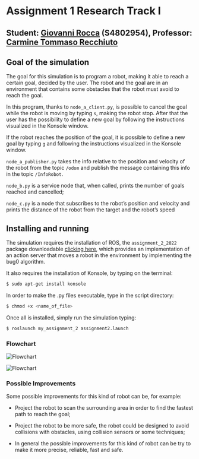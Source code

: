 Assignment 1 Research Track I
=============================

Student: [Giovanni Rocca](https://github.com/GioRocca) (S4802954), Professor: [Carmine Tommaso Recchiuto](https://github.com/CarmineD8)
--------------------------------------------------------------------------------------------------------------------------------------

Goal of the simulation
----------------------

The goal for this simulation is to program a robot, making it able to reach a certain goal, decided by the user.
The robot and the goal are in an environment that contains some obstacles that the robot must avoid to reach the goal.

In this program, thanks to `node_a_client.py`, is possible to cancel the goal while the robot is moving by typing `s`, making the robot stop. After that the user has the possibility to define a new goal by following the instructions visualized in the Konsole window.

If the robot reaches the position of the goal, it is possible to define a new goal by typing `g` and following the instructions visualized in the Konsole window.

`node_a_publisher.py` takes the info relative to the position and velocity of the robot from the topic `/odom` and publish the message containing this info in the topic `/InfoRobot`.

`node_b.py` is a service node that, when called, prints the number of goals reached and cancelled;

`node_c.py` is a node that subscribes to the robot’s position and velocity and prints the distance of the robot from the target and the robot’s speed

Installing and running
----------------------

The simulation requires the installation of ROS, the `assignment_2_2022` package downloadable [clicking here](https://github.com/CarmineD8/assignment_2_2022), which provides an implementation of an action server that moves a robot in the environment by implementing the bug0 algorithm.

It also requires the installation of Konsole, by typing on the terminal: 

```bash
$ sudo apt-get install konsole
```

In order to make the .py files executable, type in the script directory:

```bash
$ chmod +x <name_of_file>
```

Once all is installed, simply run the simulation typing:

```bash
$ roslaunch my_assignment_2 assignment2.launch
```

### Flowchart ###

![Flowchart](/images/node_a_client_flowchart.jpg "Flowchart of node_a_client")

![Flowchart](/images/node_a_publisher_flowchart.jpg "Flowchart of node_a_publisher")



### Possible Improvements ###

Some possible improvements for this kind of robot can be, for example:

* Project the robot to scan the surrounding area in order to find the fastest path to reach the goal;

* Project the robot to be more safe, the robot could be designed to avoid collisions with obstacles, using collision sensors or some techniques;

* In general the possible improvements for this kind of robot can be try to make it more precise, reliable, fast and safe.
